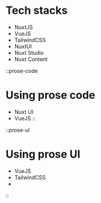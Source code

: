 # Tech stacks

- NuxtJS
- VueJS
- TailwindCSS
- NuxtUI
- Nuxt Studio
- Nuxt Content

::prose-code
# Using prose code

- Nuxt UI
- VueJS
::

::prose-ul
# Using prose UI

- VueJS
- TailwindCSS
-
::
